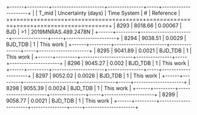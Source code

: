 +------+---------+----------------------+---------------+-----+---------------------+
|      |   T_mid |   Uncertainty (days) | Time System   | #   | Reference           |
+======+=========+======================+===============+=====+=====================+
| 8293 | 8018.66 |              0.00067 | BJD           | >1  | 2019MNRAS.489.2478N |
+------+---------+----------------------+---------------+-----+---------------------+
| 8294 | 9038.51 |              0.0029  | BJD_TDB       | 1   | This work           |
+------+---------+----------------------+---------------+-----+---------------------+
| 8295 | 9041.89 |              0.0021  | BJD_TDB       | 1   | This work           |
+------+---------+----------------------+---------------+-----+---------------------+
| 8296 | 9045.27 |              0.002   | BJD_TDB       | 1   | This work           |
+------+---------+----------------------+---------------+-----+---------------------+
| 8297 | 9052.02 |              0.0026  | BJD_TDB       | 1   | This work           |
+------+---------+----------------------+---------------+-----+---------------------+
| 8298 | 9055.39 |              0.0024  | BJD_TDB       | 1   | This work           |
+------+---------+----------------------+---------------+-----+---------------------+
| 8299 | 9058.77 |              0.0021  | BJD_TDB       | 1   | This work           |
+------+---------+----------------------+---------------+-----+---------------------+